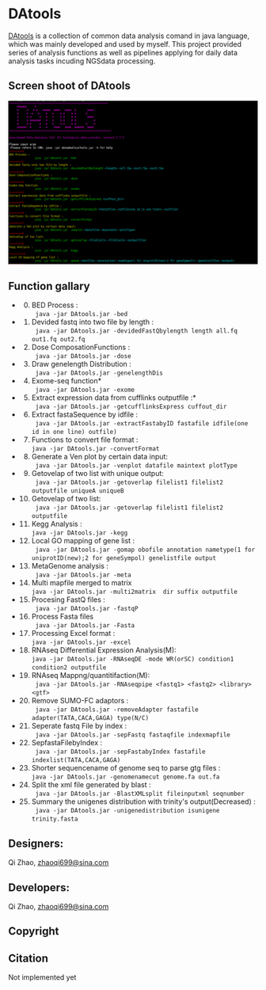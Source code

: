 # DAtools
[DAtools](https://likelet.github.io/DAtools/) is a collection of  common data analysis comand in java language, which was mainly developed and used by myself. This project provided series of analysis functions as well as pipelines applying for daily data analysis tasks incuding NGSdata processing.

## Screen shoot of DAtools
<img src="DAtools/image/screenshoot.png">

## Function gallary

* 0.	BED Process :<br/>
		```	java -jar DAtools.jar -bed```<br/>
* 1.	Devided fastq into two file by length :<br/>
		```	java -jar DAtools.jar -devidedFastQbylength length all.fq out1.fq out2.fq```<br/>
* 2.	Dose ComposationFunctions :<br/>
		```	java -jar DAtools.jar -dose```<br/>
* 3.	Draw genelength Distribution :<br/>
		```	java -jar DAtools.jar -genelengthDis```<br/>
* 4.	Exome-seq function* <br> 
		```	java -jar DAtools.jar -exome```<br/>
* 5.	Extract expression data from cufflinks outputfile :* <br> 
		```	java -jar DAtools.jar -getcufflinksExpress cuffout_dir```<br/>
* 6.	Extract fastaSequence by idfile :<br/>
		```	java -jar DAtools.jar -extractFastabyID fastafile idfile(one id in one line) outfile)```<br/>
* 7.	Functions to convert file format :<br/>
		```	java -jar DAtools.jar -convertFormat ```<br/>
* 8.	Generate a Ven plot by certain data input:<br/>
		```	java -jar DAtools.jar -venplot datafile maintext plotType```<br/>
* 9.	Getovelap of two list with unique output:<br/>
		```	java -jar DAtools.jar -getoverlap filelist1 filelist2 outputfile uniqueA uniqueB```<br/>
* 10.	Getovelap of two list:<br/>
		```	java -jar DAtools.jar -getoverlap filelist1 filelist2 outputfile```<br/>
* 11.	Kegg Analysis :<br/>
		```	java -jar DAtools.jar -kegg ```<br/>
* 12.	Local GO mapping of gene list :<br/>
		```	java -jar DAtools.jar -gomap obofile annotation nametype(1 for uniprotID(new);2 for geneSympol) genelistfile output```<br/>
* 13.	MetaGenome analysis :<br/>
		```	java -jar DAtools.jar -meta```<br/>
* 14.	Multi mapfile merged to matrix<br/>
		```	java -jar DAtools.jar -multi2matrix  dir suffix outputfile  ```<br/>
* 15.	Procesing FastQ files :<br/>
		```	java -jar DAtools.jar -fastqP```<br/>
* 16.	Process Fasta files<br/>
		```	java -jar DAtools.jar -Fasta```<br/>
* 17.	Processing Excel format :<br/>
		```	java -jar DAtools.jar -excel ```<br/>
* 18.	RNAseq Differential Expression Analysis(M):<br/>
		```	java -jar DAtools.jar -RNAseqDE -mode WR(orSC) condition1 condition2 outputfile ```<br/>
* 19.	RNAseq Mappng/quantitifaction(M):<br/>
		```	java -jar DAtools.jar -RNAseqpipe <fastq1> <fastq2> <library> <gtf>```<br/>
* 20.	Remove SUMO-FC adaptors :<br/>
		```	java -jar DAtools.jar -removeAdapter fastafile adapter(TATA,CACA,GAGA) type(N/C)```<br/>
* 21.	Seperate fastq File by index :<br/>
		```	java -jar DAtools.jar -sepFastq fastaqfile indexmapfile```<br/>
* 22.	SepfastaFilebyIndex :<br/>
		```	java -jar DAtools.jar -sepFastabyIndex fastafile indexlist(TATA,CACA,GAGA)```<br/>
* 23.	Shorter sequencename of genome seq to parse gtg files :<br/>
		```	java -jar DAtools.jar -genomenamecut genome.fa out.fa ```<br/>
* 24.	Split the xml file generated by blast :<br/>
		```	java -jar DAtools.jar -BlastXMLsplit fileinputxml seqnumber```<br/>
* 25.	Summary the unigenes distribution with trinity's output(Decreased) :<br/>
		```	java -jar DAtools.jar -unigenedistribution isunigene trinity.fasta```<br/>


## Designers:
Qi Zhao, zhaoqi699@sina.com<br/>

## Developers:
Qi Zhao, zhaoqi699@sina.com<br/>

## Copyright


## Citation 
Not implemented yet 
